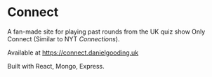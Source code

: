 # Connect
A fan-made site for playing past rounds from the UK quiz show Only Connect (Similar to NYT *Connections*).

Available at https://connect.danielgooding.uk

Built with React, Mongo, Express.
